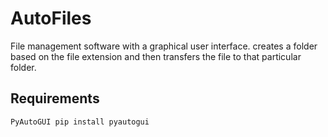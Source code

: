 # AutoFiles

File management software with a graphical user interface. creates a folder based on the file extension and then transfers the file to that particular folder. 

## Requirements

```
PyAutoGUI pip install pyautogui
```
